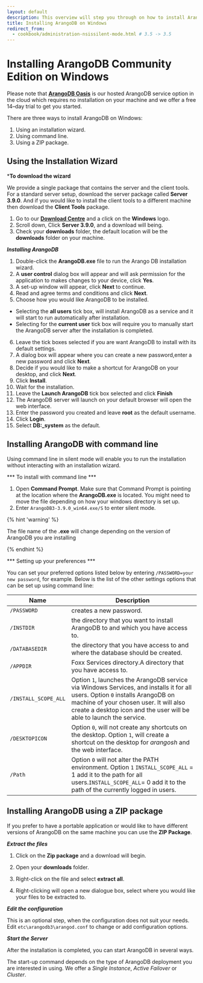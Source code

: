 ```yaml
---
layout: default
description: This overview will step you through on how to install ArangoDB
title: Installing ArangoDB on Windows
redirect_from:
  - cookbook/administration-nsissilent-mode.html # 3.5 -> 3.5
---
```



# Installing ArangoDB Community Edition on Windows

Please note that [**ArangoDB Oasis**](https://cloud.arangodb.com/home) is our hosted ArangoDB service option in the cloud which requires no installation on your machine and we offer a free 14–day trial to get you started.

There are three ways to install ArangoDB on Windows:

1. Using an installation wizard.
2. Using command line.
3. Using a ZIP package.

## Using the Installation Wizard

***To download the wizard**

We provide a single package that contains the server and the client tools. For a standard server setup, download the server package called **Server 3.9.0**. And if you would like to install the client tools to a different machine then download the **Client Tools** package.

1. Go to our **[Download Centre](https://www.arangodb.com/download-major/ )** and a click on the **Windows** logo.
2. Scroll down, Click **Server 3.9.0**, and a download will being.
3. Check your **downloads** folder, the default location will be the **downloads** folder on your machine.

***Installing ArangoDB***

1. Double-click the **ArangoDB.exe** file to run the Arango DB installation wizard.
2. A **user control** dialog box will appear and will ask permission for the application to makes changes to your device, click **Yes**.
3. A set-up window will appear, click **Next** to continue.
4. Read and agree terms and conditions and click **Next**.
5. Choose how you would like ArangoDB to be installed.
- Selecting the **all users** tick box, will install ArangoDB as a service and it will start to run automatically after installation.
- Selecting for the **current user** tick box will require you to manually start the ArangoDB server after the installation is completed.
6. Leave the tick boxes selected if you are want ArangoDB to install with its default settings.
7. A dialog box will appear where you can create a new password,enter a new password and click **Next**.
8. Decide if you would like to make a shortcut for ArangoDB on your desktop, and click **Next**.
10. Click **Install**.
11. Wait for the installation.
12. Leave the **Launch ArangoDB** tick box selected and click **Finish** 
13. The ArangoDB server will launch on your default browser will open the web interface.
12. Enter the password you created and leave **root** as the default username.
13. Click **Login**.
14. Select **DB:_system** as the default.

## Installing ArangoDB with command line
Using command line in silent mode will enable you to run the installation without interacting with an installation wizard.

*** To install with command line ***

1. Open **Command Prompt**. Make sure that Command Prompt is pointing at the location where the **ArangoDB.exe** is located. You might need to move the file depending on how your windows directory is set up.
2. Enter ``ArangoDB3-3.9.0_win64.exe/S`` to enter silent mode.

{% hint 'warning' %}

The file name of the **.exe** will change depending on the version of ArangoDB you are installing

{% endhint %}

*** Setting up your preferences ***

You can set your preferred options listed below by entering `/PASSWORD=your new password`, for example. Below is the list of the other settings options that can be set up using command line:

|Name|Description|
|--|--|
|`/PASSWORD`|creates a new password.|
|`/INSTDIR`|the directory that you want to install ArangoDB to and which you have access to.|
|`/DATABASEDIR`|the directory that you have access to and where the database should be created.|
|`/APPDIR`|Foxx Services directory.A directory that you have access to.|
|`/INSTALL_SCOPE_ALL`|Option `1`, launches the ArangoDB service via Windows Services, and installs it for all users. Option `0` installs ArangoDB on machine of your chosen user. It will also create a desktop icon and the user will be able to launch the service.|
|`/DESKTOPICON`|Option `0`, will not create any shortcuts on the desktop. Option `1`, will create a shortcut on the desktop for *arangosh* and the web interface.|
|`/Path`|Option `0` will not alter the PATH environment. Option `1` `INSTALL_SCOPE_ALL` = 1 add it to the path for all users.`INSTALL_SCOPE_ALL`= 0 add it to the path of the currently logged in users.|

## Installing ArangoDB using a ZIP package

If you prefer to have a portable application or would like to have different versions of ArangoDB on the same machine you can use the **ZIP Package**.

***Extract the files***

1. Click on the **Zip package** and a download will begin.

2. Open your **downloads** folder.

3. Right-click on the file and select **extract all**.

4. Right-clicking will open a new dialogue box, select where you would like your files to be extracted to.

***Edit the configuration***

This is an optional step, when the configuration does not suit your needs. Edit `etc\arangodb3\arangod.conf` to change or add configuration options.

***Start the Server***

After the installation is completed, you can start ArangoDB in several ways.

The  start-up command depends on the type of ArangoDB deployment you are interested in using. We offer a *Single Instance*, *Active Failover* or *Cluster*.
